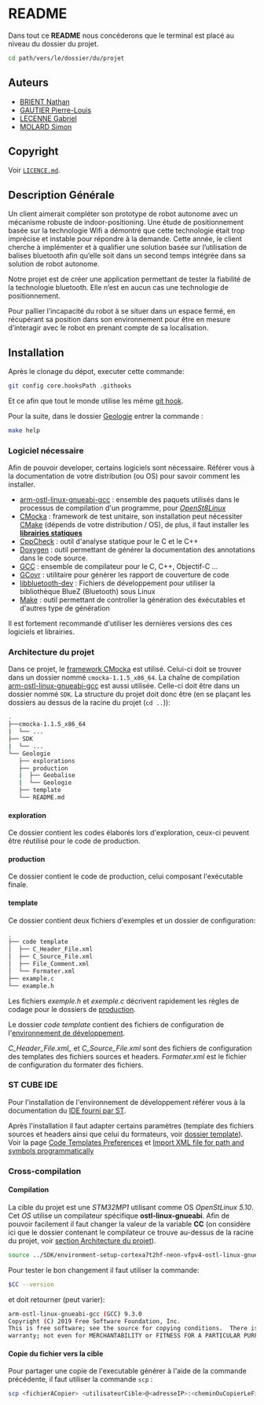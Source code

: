 # README

Dans tout ce __README__ nous concéderons que le terminal est placé au niveau du dossier du projet.

```bash
cd path/vers/le/dossier/du/projet
```

## Auteurs

* [BRIENT Nathan](https://www.linkedin.com/in/nathan-brient/)
* [GAUTIER Pierre-Louis](https://www.linkedin.com/in/pierre-louis-gautier/)
* [LECENNE Gabriel](https://www.linkedin.com/in/gabriel-lecenne-461724180/)
* [MOLARD Simon](https://www.linkedin.com/in/simon-molard-071a55197/)

## Copyright

Voir [`LICENCE.md`](./LICENCE.md).

## Description Générale

Un client aimerait compléter son prototype de robot autonome avec un mécanisme robuste de indoor-positioning. Une étude de positionnement basée sur la technologie Wifi a démontré que cette technologie était trop imprécise et instable pour répondre à la demande. Cette année, le client cherche à implémenter et à qualifier une solution basée sur l’utilisation de balises bluetooth afin qu’elle soit dans un second temps intégrée dans sa solution de robot autonome.

Notre projet est de créer une application permettant de tester la fiabilité de la technologie bluetooth. Elle n’est en aucun cas une technologie de positionnement.

Pour pallier l’incapacité du robot à se situer dans un espace fermé, en récupérant sa position dans son environnement pour être en mesure d’interagir avec le robot en prenant compte de sa localisation.

## Installation

Après le clonage du dépot, executer cette commande:

```bash
git config core.hooksPath .githooks
```

Et ce afin que tout le monde utilise les même [git hook](https://www.atlassian.com/git/tutorials/git-hooks).

Pour la suite, dans le dossier [Geologie](#architecture-du-projet) entrer la commande :

```bash
make help
```

### Logiciel nécessaire

Afin de pouvoir developer, certains logiciels sont nécessaire. Référer vous à la documentation de votre distribution (ou OS) pour savoir comment les installer.

* [arm-ostl-linux-gnueabi-gcc](https://wiki.st.com/stm32mpu/wiki/Getting_started/STM32MP1_boards/STM32MP157x-EV1/Develop_on_Arm%C2%AE_Cortex%C2%AE-A7/Install_the_SDK) : ensemble des paquets utilisés dans le processus de compilation d'un programme, pour [_OpenSt8Linux_](#cross-compilation)
* [CMocka](https://cmocka.org/) : framework de test unitaire, son installation peut nécessiter  [CMake](https://cmake.org/) (dépends de votre distribution / OS), de plus, il faut installer les [__librairies statiques__](https://embeddedartistry.com/blog/2017/10/26/building-cmocka-as-a-static-library/)
* [CppCheck](http://cppcheck.sourceforge.net/) : outil d'analyse statique pour le C et le C++
* [Doxygen](https://www.doxygen.nl/index.html) : outil permettant de générer la documentation des annotations dans le code source.
* [GCC](https://gcc.gnu.org/) : ensemble de compilateur pour le C, C++, Objectif-C ...
* [GCovr](https://gcovr.com/en/stable/) : utilitaire pour générer les rapport de couverture de code
* [libbluetooth-dev](https://packages.debian.org/stretch/libbluetooth-dev) : Fichiers de développement pour utiliser la bibliothèque BlueZ (Bluetooth) sous Linux
* [Make](https://www.gnu.org/software/make/) : outil permettant de controller la génération des éxécutables et d'autres type de génération

Il est fortement recommandé d'utiliser les dernières versions des ces logiciels et librairies.

### Architecture du projet

Dans ce projet, le [framework CMocka](#logiciel-nécessaire) est utilisé. Celui-ci doit se trouver dans un dossier nommé `cmocka-1.1.5_x86_64`.
La chaîne de compilation [arm-ostl-linux-gnueabi-gcc](#logiciel-nécessaire) est aussi utilisée. Celle-ci doit être dans un dossier nommé `SDK`.
La structure du projet doit donc être (en se plaçant les dossiers au dessus de la racine du projet (`cd ..`)):

```bash
.
├──cmocka-1.1.5_x86_64
|  └── ...
├── SDK
|  └── ...
└── Geologie
   ├── explorations
   ├── production
   |  ├── Geobalise
   |  └── Geologie
   ├── template
   └── README.md
```

#### exploration

Ce dossier contient les codes élaborés lors d'exploration, ceux-ci peuvent être réutilisé pour le code de production.

#### production

Ce dossier contient le code de production, celui composant l'exécutable finale.

#### template

Ce dossier contient deux fichiers d'exemples et un dossier de configuration:

```bash
.
├── code template
│  ├── C_Header_File.xml
│  ├── C_Source_File.xml
│  ├── File_Comment.xml
│  └── Formater.xml
├── example.c
└── example.h
```

Les fichiers _exemple.h_ et _exemple.c_ décrivent rapidement les règles de codage pour le dossiers de [production](#production).

Le dossier _code template_ contient des fichiers de configuration de l'[environnement de développement](#st-cube-ide).

*C_Header_File.xml_* et *C_Source_File.xml* sont des fichiers de configuration des templates des fichiers sources et headers. *Formater.xml* est le fichier de configuration du formater des fichiers.

### ST CUBE IDE

Pour l'installation de l'environnement de développement référer vous à la documentation du [IDE fourni par ST](https://www.st.com/en/development-tools/stm32cubeide.html#documentation).

Après l'installation il faut adapter certains paramètres (template des fichiers sources et headers ainsi que celui du formateurs, voir [dossier template](#template)). Voir la page [Code Templates Preferences](https://www.eclipse.org/pdt/help/html/code_templates_preferences.htm) et [Import XML file for path and symbols programmatically](https://www.eclipse.org/forums/index.php/t/1096273/)

### Cross-compilation

#### Compilation

La cible du projet est une _STM32MP1_ utilisant comme OS _OpenStLinux 5.10_. Cet _OS_ utilise un compilateur spécifique __ostl-linux-gnueabi__.
Afin de pouvoir facilement il faut changer la valeur de la variable __CC__ (on considère ici que le dossier contenant le compilateur ce trouve au-dessus de la racine du projet, voir [section Architecture du projet](#architecture-du-projet)).

```bash
source ../SDK/environment-setup-cortexa7t2hf-neon-vfpv4-ostl-linux-gnueabi
```

Pour tester le bon changement il faut utiliser la commande:

```bash
$CC --version
```

et doit retourner (peut varier):

```bash
arm-ostl-linux-gnueabi-gcc (GCC) 9.3.0
Copyright (C) 2019 Free Software Foundation, Inc.
This is free software; see the source for copying conditions.  There is NO
warranty; not even for MERCHANTABILITY or FITNESS FOR A PARTICULAR PURPOSE.
```

#### Copie du fichier vers la cible

Pour partager une copie de l'executable générer à l'aide de la commande précédente, il faut utiliser la commande `scp` :

```bash
scp <fichierACopier> <utilisateurCible>@<adresseIP>:<cheminOuCopierLeFichier>
```

